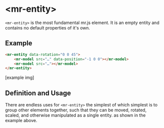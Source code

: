 # &lt;mr-entity&gt;

`<mr-entity>` is the most fundamental mr.js element. It is an empty entity and contains no default properties of it's own.

## Example

```html
<mr-entity data-rotation="0 0 45">
    <mr-model src="…" data-position="-1 0 0"></mr-model>
    <mr-model src="…"></mr-model>
</mr-entity>
```

\[example img\]

## Definition and Usage

There are endless uses for `<mr-entity>` the simplest of which simplest is to group other elements together, such that they can be moved, rotated, scaled, and otherwise manipulated as a single entity. as shown in the example above.
